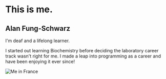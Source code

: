 <h1 class="heading-large">This is me.</h1>

<h2 class="heading-medium">Alan Fung-Schwarz</h2>

I'm deaf and a lifelong learner.

I started out learning Biochemistry before deciding the laboratory career track
wasn't right for me.  I made a leap into programming as a career and have been
enjoying
it ever since!

![Me in France](./me-at-la-galerie.jpeg)
